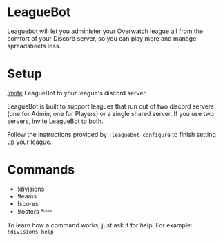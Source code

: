 LeagueBot
=================

Leaguebot will let you administer your Overwatch league all from the comfort of your Discord server, 
so you can play more and manage spreadsheets less.

# Setup

[Invite](https://bit.ly/2WcQEqt) LeagueBot to your league's discord server. 

LeagueBot is built to support leagues that run out of two discord servers (one for Admin, one for Players) or a single shared server. 
If you use two servers, invite LeagueBot to both.

Follow the instructions provided by `!leaguebot configure` to finish setting up your league.


# Commands

- !divisions
- !teams
- !scores
- !rosters ˢᴼᴼᴺ

To learn how a command works, just ask it for help. For example: `!divisions help`

